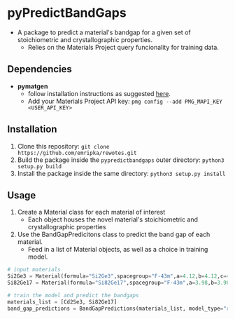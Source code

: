 # pyPredictBandGaps

* A package to predict a material's bandgap for a given set of stoichiometric and crystallographic properties. 
    * Relies on the Materials Project query funcionality for training data. 

## Dependencies
* **pymatgen**
    * follow installation instructions as suggested [here](https://pymatgen.org/index.html). 
    * Add your Materials Project API key: ``pmg config --add PMG_MAPI_KEY <USER_API_KEY>``

## Installation
1. Clone this repository: ``git clone https://github.com/emripka/rewotes.git``
2. Build the package inside the ``pypredictbandgaps`` outer directory: ``python3 setup.py build``
3. Install the package inside the same directory: ``python3 setup.py install``

## Usage 

1. Create a Material class for each material of interest 
    * Each object houses the novel material's stoichiometric and crystallographic properties
2. Use the BandGapPredicitons class to predict the band gap of each material. 
    * Feed in a list of Material objects, as well as a choice in training model. 

```python
# input materials
Si2Ge3 = Material(formula="Si2Ge3",spacegroup="F-43m",a=4.12,b=4.12,c=4.12,alpha=59.99,beta=59.99,gamma=59.99)
Si82Ge17 = Material(formula="Si82Ge17",spacegroup="F-43m",a=3.98,b=3.98,c=3.98,alpha=59.99,beta=59.99,gamma=59.99)

# train the model and predict the bandgaps
materials_list = [Cd2Se3, Si82Ge17]
band_gap_predictions = BandGapPredictions(materials_list, model_type="random_forest")
```
